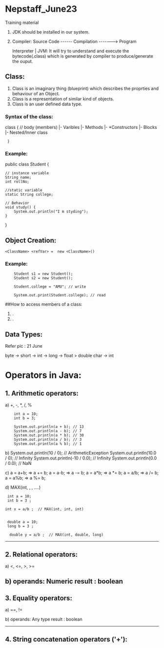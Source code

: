 # Nepstaff_June23
Training material

1. JDK should be installed in our system.

2. Compiler: 
		Source Code ------ Compilation -------> Program
	
   Interpreter | JVM:
		It will try to understand and execute the bytecode(.class) which is 
		generated by compiler to produce/generate the ouput.
		

## Class:

1. Class is an imaginary thing (blueprint) which describes the proprties and behaviour of an Object.
2. Class is a representation of similar kind of objects.
3. Class is an user defined data type.


### Syntax of the class:

<modifier> class <name> <extends> <implements>
     {
	   // body (members)
			|- Varibles
			|- Methods
			|- *Constructors
			|- Blocks
			|- Nested/Inner class
	 
	 }
	 
### Example:

public class Student {

	// instance variable
	String name;
	int rollNo;

	//static variable
	static String college;

	// Behavior
	void study() {
		System.out.println("I m styding");
	}
}
	 
## Object Creation:

	<ClassName> <refVar> =	new <ClassName>()
	
### Example:

        Student s1 = new Student();
		Student s2 = new Student();
		
		Student.college = "AMU"; // write
		
		System.out.print(Student.college); // read

##How to access members of a class:

1. <ClassName>.<member>
2. <ObjRef>.<memeber>

## Data Types:

Refer pic : 21 June

byte -> short -> int -> long -> float > double
char -> int


# Operators in Java:

## 1. Arithmetic operators:

a) +, -, *, /, %

		int a = 10;
		int b = 3;

		System.out.println(a + b); // 13
		System.out.println(a - b); // 7
		System.out.println(a * b); // 30
		System.out.println(a / b); // 3
		System.out.println(a % b); // 1
		
b) 		System.out.println(10 / 0); // ArithmeticException
		System.out.println(10.0 / 0); // Infinity
		System.out.println(-10 / 0.0); // Infinity
		System.out.println(0.0 / 0.0); // NaN

c)  a = a+b;  =>  a += b;
	a = a-b;  =>  a -= b;
	a = a*b;  =>  a *= b;
	a = a/b;  =>  a /= b;
	a = a%b;  =>  a %= b;
	
d)  MAX(int, <type1>, <type2>, ....)

     int a = 10;
	 int b = 3 ;
	 
	int x = a/b ;  // MAX(int, int, int)
	
	
     double a = 10;
	 long b = 3 ;
	 
	  double y = a/b ;  // MAX(int, double, long)
----------------------------------------------------------------------
## 2. Relational operators:

a) <, <=, >, >=

b) operands: Numeric
   result  : boolean
-----------------------------------------------------------------------
## 3. Equality operators:

a) ==, !=

b) operands: Any type
   result  : boolean
   
-----------------------------------------------------------------------
## 4. String concatenation operators ('+'):

